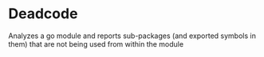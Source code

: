 # Deadcode

Analyzes a go module and reports sub-packages (and exported symbols in them) that are not being used from within the module
